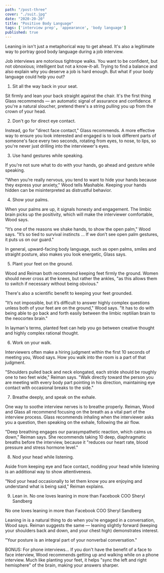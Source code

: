 ```yaml
---
path: "/post-three"
cover: "./suit.jpg"
date: "2020-20-20"
title: "Positive Body Language"
tags: ['interview prep', 'appearance', 'body language']
published: true
---
```

Leaning in isn't just a metaphorical way to get ahead. It's also a legitimate way to portray good body language during a job interview.

Job interviews are notorious tightrope walks. You want to be confident, but not obnoxious; intelligent but not a know-it-all. Trying to find a balance and also explain why you deserve a job is hard enough. But what if your body language could help you out?

1. Sit all the way back in your seat.

Sit firmly and lean your back straight against the chair. It's the first thing Glass recommends — an automatic signal of assurance and confidence. If you're a natural sloucher, pretend there's a string pulling you up from the crown of your head.

2. Don't go for direct eye contact.

Instead, go for "direct face contact," Glass recommends. A more effective way to ensure you look interested and engaged is to look different parts of someone's face every two seconds, rotating from eyes, to nose, to lips, so you're never just drilling into the interviewer's eyes.

3. Use hand gestures while speaking.

If you're not sure what to do with your hands, go ahead and gesture while speaking.

"When you’re really nervous, you tend to want to hide your hands because they express your anxiety," Wood tells Mashable. Keeping your hands hidden can be misinterpreted as distrustful behavior.

4. Show your palms.

When your palms are up, it signals honesty and engagement. The limbic brain picks up the positivity, which will make the interviewer comfortable, Wood says.

"It’s one of the reasons we shake hands, to show the open palm," Wood says. "It’s so tied to survival instincts ... If we don’t see open palm gestures, it puts us on our guard."

In general, upward-facing body language, such as open palms, smiles and straight posture, also makes you look energetic, Glass says.

5. Plant your feet on the ground.

Wood and Reiman both recommend keeping feet firmly the ground. Women should never cross at the knees, but rather the ankles, "as this allows them to switch if necessary without being obvious."

There's also a scientific benefit to keeping your feet grounded.

"It’s not impossible, but it’s difficult to answer highly complex questions unless both of your feet are on the ground," Wood says. "It has to do with being able to go back and forth easily between the limbic reptilian brain to the neocortex brain."

In layman's terms, planted feet can help you go between creative thought and highly complex rational thought.

6. Work on your walk.

Interviewers often make a hiring judgment within the first 10 seconds of meeting you, Wood says. How you walk into the room is a part of that judgment.

"Shoulders pulled back and neck elongated, each stride should be roughly one to two feet wide," Reiman says. "Walk directly toward the person you are meeting with every body part pointing in his direction, maintaining eye contact with occasional breaks to the side."

7. Breathe deeply, and speak on the exhale.

One way to soothe interview nerves is to breathe properly. Reiman, Wood and Glass all recommend focusing on the breath as a vital part of the interview process. Glass recommends inhaling when the interviewer asks you a question, then speaking on the exhale, following the air flow.

"Deep breathing engages our parasympathetic reaction, which calms us down," Reiman says. She recommends taking 10 deep, diaphragmatic breaths before the interview, because it "reduces our heart rate, blood pressure and stress hormone level."

8. Nod your head while listening.

Aside from keeping eye and face contact, nodding your head while listening is an additional way to show attentiveness.

"Nod your head occasionally to let them know you are enjoying and understand what is being said," Reiman explains.

9. Lean in.
 No one loves leaning in more than Facebook COO Sheryl Sandberg

No one loves leaning in more than Facebook COO Sheryl Sandberg

Leaning in is a natural thing to do when you're engaged in a conversation, Wood says. Reiman suggests the same — leaning slightly forward (keeping your shoulders back and down, and your chest high) demonstrates interest.

"Your posture is an integral part of your nonverbal conversation."

BONUS: For phone interviews...
If you don't have the benefit of a face to face interview, Wood recommends getting up and walking while on a phone interview. Much like planting your feet, it helps "sync the left and right hemisphere" of the brain, making your answers sharper.